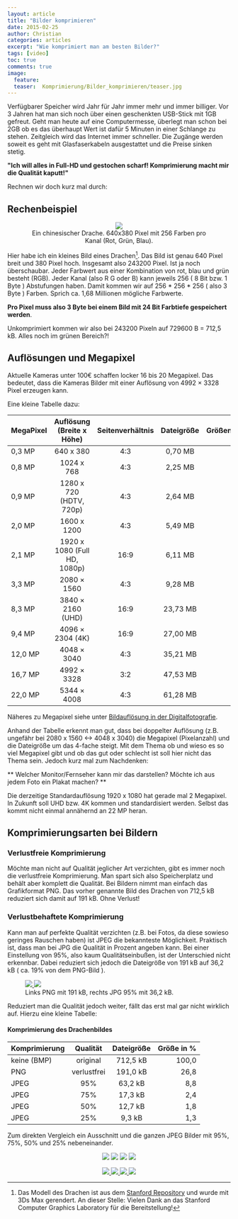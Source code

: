 ```yaml
---
layout: article
title: "Bilder komprimieren"
date: 2015-02-25
author: Christian
categories: articles
excerpt: "Wie komprimiert man am besten Bilder?"
tags: [video]
toc: true
comments: true
image:
  feature: 
  teaser:  Komprimierung/Bilder_komprimieren/teaser.jpg
---
```


Verfügbarer Speicher wird Jahr für Jahr immer mehr und immer billiger. Vor 3 Jahren hat man sich noch über einen geschenkten USB-Stick mit 1GB gefreut. Geht man heute auf eine Computermesse, überlegt man schon bei 2GB ob es das überhaupt Wert ist dafür 5 Minuten in einer Schlange zu stehen. Zeitgleich wird das Internet immer schneller. Die Zugänge werden soweit es geht mit Glasfaserkabeln ausgestattet und die Preise sinken stetig.

**"Ich will alles in Full-HD und gestochen scharf! Komprimierung macht mir die Qualität kaputt!"**

Rechnen wir doch kurz mal durch:

## Rechenbeispiel

<figure style="text-align: center">
	<img src="{{ site.url }}/images/Komprimierung/Bilder_komprimieren/dragon.png" />
	<figcaption>
		Ein chinesischer Drache. 640x380 Pixel mit 256 Farben pro Kanal (Rot, Grün, Blau).
	</figcaption>
</figure>

Hier habe ich ein kleines Bild eines Drachen[^drache]. Das Bild ist genau 640 Pixel breit und 380 Pixel hoch. Insgesamt also 243200 Pixel. Ist ja noch überschaubar. Jeder Farbwert aus einer Kombination von rot, blau und grün besteht (RGB). Jeder Kanal (also R G oder B) kann jeweils 256 ( 8 Bit bzw. 1 Byte ) Abstufungen haben. Damit kommen wir auf 256 * 256 * 256 ( also 3 Byte ) Farben. Sprich ca. 1,68 Millionen mögliche Farbwerte. 

[^drache]: Das Modell des Drachen ist aus dem <a href="http://graphics.stanford.edu/data/3Dscanrep/">Stanford Repository</a> und wurde mit 3Ds Max gerendert. An dieser Stelle: Vielen Dank an das Stanford Computer Graphics Laboratory für die Bereitstellung!

**Pro Pixel muss also 3 Byte bei einem Bild mit 24 Bit Farbtiefe gespeichert werden**.

Unkomprimiert kommen wir also bei 243200 Pixeln auf 729600 B = 712,5 kB. Alles noch im grünen Bereich?!

## Auflösungen und Megapixel

Aktuelle Kameras unter 100€ schaffen locker 16 bis 20 Megapixel. Das bedeutet, dass die Kameras Bilder mit einer Auflösung von 4992 × 3328 Pixel erzeugen kann.

Eine kleine Tabelle dazu:

| MegaPixel | Auflösung	(Breite x Höhe) 	| Seitenverhältnis 	| Dateigröße | Größenfaktor |
|:----------|:-----------------------------:|:-----------------:|:----------:|-------------:|
|  0,3 MP   | 640  x 380					| 4:3 				|  0,70 MB	 |  1,00   		|
|  0,8 MP   | 1024 x 768   					| 4:3   			|  2,25 MB 	 |  3,21	    |
|  0,9 MP   | 1280 x 720 (HDTV, 720p)		| 4:3				|  2,64 MB	 |  3,77		| 
|  2,0 MP   | 1600 x 1200					| 4:3				|  5,49 MB   |  7,08	    | 
|  2,1 MP   | 1920 x 1080 (Full HD, 1080p)	| 16:9				|  6,11 MB   |  8,73	    | 
|  3,3 MP   | 2080 × 1560					| 4:3				|  9,28 MB   | 13,26		|
|  8,3 MP   | 3840 × 2160 (UHD)				| 16:9				| 23,73 MB   | 33,90		|
|  9,4 MP   | 4096 × 2304 (4K)				| 16:9 				| 27,00 MB	 | 38,57		|
| 12,0 MP   | 4048 × 3040					| 4:3				| 35,21 MB   | 50,30	    |
| 16,7 MP   | 4992 × 3328					| 3:2				| 47,53 MB   | 67,90	    |
| 22,0 MP	| 5344 × 4008					| 4:3				| 61,28 MB	 | 87,54		|

Näheres zu Megapixel siehe unter <a href="http://de.wikipedia.org/wiki/Bildaufl%C3%B6sungen_in_der_Digitalfotografie">Bildauflösung in der Digitalfotografie</a>.

Anhand der Tabelle erkennt man gut, dass bei doppelter Auflösung (z.B. ungefähr bei 2080 x 1560 <-> 4048 x 3040) die Megapixel (Pixelanzahl) und die Dateigröße um das 4-fache steigt.
Mit dem Thema ob und wieso es so viel Megapixel gibt und ob das gut oder schlecht ist soll hier nicht das Thema sein. Jedoch kurz mal zum Nachdenken: 

** Welcher Monitor/Fernseher kann mir das darstellen? Möchte ich aus jedem Foto ein Plakat machen? **

Die derzeitige Standardauflösung 1920 x 1080 hat gerade mal 2 Megapixel. In Zukunft soll UHD bzw. 4K kommen und standardisiert werden. Selbst das kommt nicht einmal annähernd an 22 MP heran.

## Komprimierungsarten bei Bildern

### Verlustfreie Komprimierung

Möchte man nicht auf Qualität jeglicher Art verzichten, gibt es immer noch die verlustfreie Komprimierung. Man spart sich also Speicherplatz und behält aber komplett die Qualität. Bei Bildern nimmt man einfach das Grafikformat PNG. Das vorher genannte Bild des Drachen von 712,5 kB reduziert sich damit auf 191 kB. Ohne Verlust!

### Verlustbehaftete Komprimierung

Kann man auf perfekte Qualität verzichten (z.B. bei Fotos, da diese sowieso geringes Rauschen haben) ist JPEG die bekannteste Möglichkeit.
Praktisch ist, dass man bei JPG die Qualität in Prozent angeben kann. Bei einer Einstellung von 95%, also kaum Qualitätseinbußen, ist der Unterschied nicht erkennbar. Dabei reduziert sich jedoch die Dateigröße von 191 kB auf 36,2 kB ( ca. 19% von dem PNG-Bild ).

<figure class="half">
	<a href="{{ site.url }}/images/Videos_komprimieren/dragon.png">
		<img src="{{ site.url }}/images/Komprimierung/Bilder_komprimieren/dragon.png" />
	</a>
	<a href="{{ site.url }}/images/Videos_komprimieren/dragon_95.jpg">
		<img src="{{ site.url }}/images/Komprimierung/Bilder_komprimieren/dragon_95.jpg" />
	</a>
	<figcaption>
		Links PNG mit 191 kB, rechts JPG 95% mit 36,2 kB.
	</figcaption>
</figure>


Reduziert man die Qualität jedoch weiter, fällt das erst mal gar nicht wirklich auf.
Hierzu eine kleine Tabelle:

#### Komprimierung des Drachenbildes

| Komprimierung | Qualität 		| Dateigröße | Größe in % |
|:--------------|:-------------:|:----------:|-----------:|
| keine (BMP)	| original  	| 712,5 kB	 | 100,0      |
| PNG   		| verlustfrei   | 191,0 kB 	 | 26,8		  |
| JPEG  		| 95% 		  	| 63,2 kB    | 8,8		  |
| JPEG   		| 75%   		| 17,3 kB    | 2,4		  |
| JPEG   		| 50%   		| 12,7 kB    | 1,8		  |
| JPEG   		| 25%   		| 9,3 kB     | 1,3 		  |

Zum direkten Vergleich ein Ausschnitt und die ganzen JPEG Bilder mit 95%, 75%, 50% und 25% nebeneinander.
<figure class="fourth" style="text-align: center">
	<img src="{{ site.url }}/images/Komprimierung/Bilder_komprimieren/dragon_mouth_95.png" />
	<img src="{{ site.url }}/images/Komprimierung/Bilder_komprimieren/dragon_mouth_75.png" />
	<img src="{{ site.url }}/images/Komprimierung/Bilder_komprimieren/dragon_mouth_50.png" />
	<img src="{{ site.url }}/images/Komprimierung/Bilder_komprimieren/dragon_mouth_25.png" />
</figure>

<figure class="fourth" style="text-align: center">
	<a href="{{ site.url }}/images/Komprimierung/Bilder_komprimieren/dragon_95.jpg">
		<img src="{{ site.url }}/images/Komprimierung/Bilder_komprimieren/dragon_95.jpg" />
	</a>
	<a href="{{ site.url }}/images/Komprimierung/Bilder_komprimieren/dragon_75.jpg">
		<img src="{{ site.url }}/images/Komprimierung/Bilder_komprimieren/dragon_75.jpg" />
	</a>
	<a href="{{ site.url }}/images/Komprimierung/Bilder_komprimieren/dragon_50.jpg">
		<img src="{{ site.url }}/images/Komprimierung/Bilder_komprimieren/dragon_50.jpg" />
	</a>
	<a href="{{ site.url }}/images/Komprimierung/Bilder_komprimieren/dragon_25.jpg">
		<img src="{{ site.url }}/images/Komprimierung/Bilder_komprimieren/dragon_25.jpg" />
	</a>
</figure>
